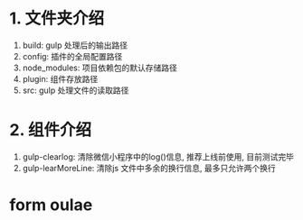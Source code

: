 # 1. 文件夹介绍
1. build: gulp 处理后的输出路径
2. config: 插件的全局配置路径
3. node_modules: 项目依赖包的默认存储路径
4. plugin: 组件存放路径
5. src: gulp 处理文件的读取路径

# 2. 组件介绍
1. gulp-clearlog: 清除微信小程序中的log()信息, 推荐上线前使用, 目前测试完毕
2. gulp-learMoreLine: 清除js 文件中多余的换行信息, 最多只允许两个换行





# form oulae